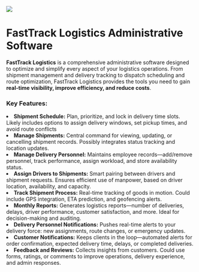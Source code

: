 <img src="url('![FastTrack logo - Transparent](https://github.com/user-attachments/assets/001d30ed-10f9-46f9-87d8-00bfeb805482')
)">
**<h1>FastTrack Logistics Administrative Software</h1>**

**FastTrack Logistics** is a comprehensive administrative software designed to optimize and simplify every aspect of your logistics operations. From shipment management and delivery tracking to dispatch scheduling and route optimization, FastTrack Logistics provides the tools you need to gain **real-time visibility, improve efficiency, and reduce costs**.

<h3>Key Features:</h3>
<li><b>Shipment Schedule:</b>
Plan, prioritize, and lock in delivery time slots. Likely includes options to assign delivery windows, set pickup times, and avoid route conflicts</li>
<li><b>Manage Shipments:</b> 
Central command for viewing, updating, or cancelling shipment records. Possibly integrates status tracking and location updates.</li>
<li><b>Manage Delivery Personnel:</b> 
Maintains employee records—add/remove personnel, track performance, assign workload, and store availability status.</li>
<li><b>Assign Drivers to Shipments:</b>
Smart pairing between drivers and shipment requests. Ensures efficient use of manpower, based on driver location, availability, and capacity.</li>
<li><b>Track Shipment Process:</b>
Real-time tracking of goods in motion. Could include GPS integration, ETA prediction, and geofencing alerts.</li>
<li><b>Monthly Reports:</b>
Generates logistics reports—number of deliveries, delays, driver performance, customer satisfaction, and more. Ideal for decision-making and auditing.</li>
<li><b>Delivery Personnel Notifications:</b>
Pushes real-time alerts to your delivery force: new assignments, route changes, or emergency updates.</li>
<li><b>Customer Notifications:</b>
Keeps clients in the loop—automated alerts for order confirmation, expected delivery time, delays, or completed deliveries.</li>
<li><b>Feedback and Reviews:</b>
Collects insights from customers. Could use forms, ratings, or comments to improve operations, delivery experience, and admin responses.</li>

